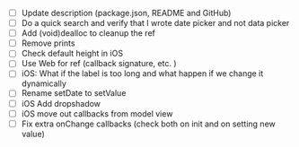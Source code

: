 -   [ ] Update description (package.json, README and GitHub)
-   [ ] Do a quick search and verify that I wrote date picker and not data picker
-   [ ] Add (void)dealloc to cleanup the ref
-   [ ] Remove prints
-   [ ] Check default height in iOS
-   [ ] Use Web for ref (callback signature, etc. )
-   [ ] iOS: What if the label is too long and what happen if we change it dynamically
-   [ ] Rename setDate to setValue
-   [ ] iOS Add dropshadow
-   [ ] iOS move out callbacks from model view
-   [ ] Fix extra onChange callbacks (check both on init and on setting new value)
